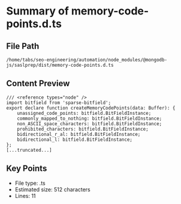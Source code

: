 # Summary of memory-code-points.d.ts
  
## File Path
`/home/tabs/seo-engineering/automation/node_modules/@mongodb-js/saslprep/dist/memory-code-points.d.ts`

## Content Preview
```
/// <reference types="node" />
import bitfield from 'sparse-bitfield';
export declare function createMemoryCodePoints(data: Buffer): {
    unassigned_code_points: bitfield.BitFieldInstance;
    commonly_mapped_to_nothing: bitfield.BitFieldInstance;
    non_ASCII_space_characters: bitfield.BitFieldInstance;
    prohibited_characters: bitfield.BitFieldInstance;
    bidirectional_r_al: bitfield.BitFieldInstance;
    bidirectional_l: bitfield.BitFieldInstance;
};
[...truncated...]
```

## Key Points
- File type: .ts
- Estimated size: 512 characters
- Lines: 11
